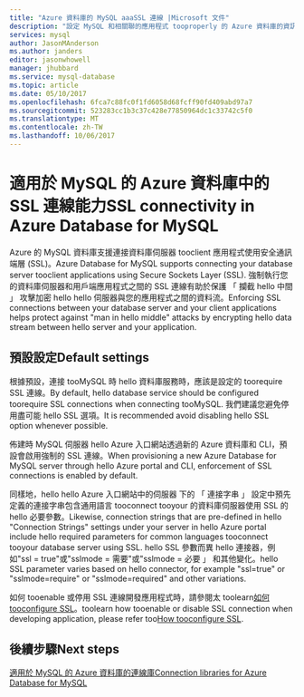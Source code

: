 ```yaml
---
title: "Azure 資料庫的 MySQL aaaSSL 連線 |Microsoft 文件"
description: "設定 MySQL 和相關聯的應用程式 tooproperly 的 Azure 資料庫的資訊，請使用 SSL 連線"
services: mysql
author: JasonMAnderson
ms.author: janders
editor: jasonwhowell
manager: jhubbard
ms.service: mysql-database
ms.topic: article
ms.date: 05/10/2017
ms.openlocfilehash: 6fca7c88fc0f1fd6058d68fcff90fd409abd97a7
ms.sourcegitcommit: 523283cc1b3c37c428e77850964dc1c33742c5f0
ms.translationtype: MT
ms.contentlocale: zh-TW
ms.lasthandoff: 10/06/2017
---
```

# <a name="ssl-connectivity-in-azure-database-for-mysql"></a><span data-ttu-id="5a496-103">適用於 MySQL 的 Azure 資料庫中的 SSL 連線能力</span><span class="sxs-lookup"><span data-stu-id="5a496-103">SSL connectivity in Azure Database for MySQL</span></span>
<span data-ttu-id="5a496-104">Azure 的 MySQL 資料庫支援連接資料庫伺服器 tooclient 應用程式使用安全通訊端層 (SSL)。</span><span class="sxs-lookup"><span data-stu-id="5a496-104">Azure Database for MySQL supports connecting your database server tooclient applications using Secure Sockets Layer (SSL).</span></span> <span data-ttu-id="5a496-105">強制執行您的資料庫伺服器和用戶端應用程式之間的 SSL 連線有助於保護 「 攔截 hello 中間 」 攻擊加密 hello hello 伺服器與您的應用程式之間的資料流。</span><span class="sxs-lookup"><span data-stu-id="5a496-105">Enforcing SSL connections between your database server and your client applications helps protect against "man in hello middle" attacks by encrypting hello data stream between hello server and your application.</span></span>

## <a name="default-settings"></a><span data-ttu-id="5a496-106">預設設定</span><span class="sxs-lookup"><span data-stu-id="5a496-106">Default settings</span></span>
<span data-ttu-id="5a496-107">根據預設，連接 tooMySQL 時 hello 資料庫服務時，應該是設定的 toorequire SSL 連線。</span><span class="sxs-lookup"><span data-stu-id="5a496-107">By default, hello database service should be configured toorequire SSL connections when connecting tooMySQL.</span></span>  <span data-ttu-id="5a496-108">我們建議您避免停用盡可能 hello SSL 選項。</span><span class="sxs-lookup"><span data-stu-id="5a496-108">It is recommended avoid disabling hello SSL option whenever possible.</span></span> 

<span data-ttu-id="5a496-109">佈建時 MySQL 伺服器 hello Azure 入口網站透過新的 Azure 資料庫和 CLI，預設會啟用強制的 SSL 連線。</span><span class="sxs-lookup"><span data-stu-id="5a496-109">When provisioning a new Azure Database for MySQL server through hello Azure portal and CLI, enforcement of SSL connections is enabled by default.</span></span> 

<span data-ttu-id="5a496-110">同樣地，hello hello Azure 入口網站中的伺服器 下的 「 連接字串 」 設定中預先定義的連接字串包含通用語言 tooconnect tooyour 的資料庫伺服器使用 SSL 的 hello 必要參數。</span><span class="sxs-lookup"><span data-stu-id="5a496-110">Likewise, connection strings that are pre-defined in hello "Connection Strings" settings under your server in hello Azure portal include hello required parameters for common languages tooconnect tooyour database server using SSL.</span></span> <span data-ttu-id="5a496-111">hello SSL 參數而異 hello 連接器，例如"ssl = true"或"sslmode = 需要"或"sslmode = 必要 」 和其他變化。</span><span class="sxs-lookup"><span data-stu-id="5a496-111">hello SSL parameter varies based on hello connector, for example "ssl=true" or "sslmode=require" or "sslmode=required" and other variations.</span></span>

<span data-ttu-id="5a496-112">如何 tooenable 或停用 SSL 連線開發應用程式時，請參閱太 toolearn[如何 tooconfigure SSL](howto-configure-ssl.md)。</span><span class="sxs-lookup"><span data-stu-id="5a496-112">toolearn how tooenable or disable SSL connection when developing application, please refer too[How tooconfigure SSL](howto-configure-ssl.md).</span></span>

## <a name="next-steps"></a><span data-ttu-id="5a496-113">後續步驟</span><span class="sxs-lookup"><span data-stu-id="5a496-113">Next steps</span></span>
[<span data-ttu-id="5a496-114">適用於 MySQL 的 Azure 資料庫的連線庫</span><span class="sxs-lookup"><span data-stu-id="5a496-114">Connection libraries for Azure Database for MySQL</span></span>](concepts-connection-libraries.md)
